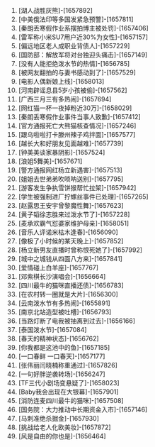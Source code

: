 
1. [湖人战胜灰熊]-[1657892]
1. [中美俄法印等多国发紧急预警]-[1657811]
1. [秦朗丢寒假作业系摆拍博主被处罚]-[1657406]
1. [雷军称小米SU7用户近30%为女性]-[1657157]
1. [偏远地区老人成职业背债人]-[1657229]
1. [国防部：解放军将对台独迎头痛击]-[1657149]
1. [没有人能拒绝泼水节的热情]-[1656785]
1. [被网友翻拍的与妻书感动到了]-[1657529]
1. [电影人偶新娘上线]-[1658013]
1. [河南辟谣息县5岁小孩被偷]-[1657562]
1. [广西三月三有多热闹]-[1657694]
1. [网红猫一杯一夜掉粉近30万]-[1658029]
1. [秦朗丢寒假作业事件当事人致歉]-[1657412]
1. [官方通报死亡大熊猫核查情况]-[1657246]
1. [跟乌啦啦打卡滕州辣子鸡拌面]-[1657577]
1. [越长大和好朋友见面越难]-[1657739]
1. [钟美美谈家暴阴影]-[1657524]
1. [浪姐5舞美]-[1657671]
1. [警方通报网红杨立新遇害]-[1657513]
1. [姐姐去世弟弟吹唢呐送别]-[1657795]
1. [游客发生争执雪饼猴帮忙拉架]-[1657942]
1. [学生被强制进厂拧螺丝事件已处理]-[1657265]
1. [赵露思王安宇曾黎魔性舞]-[1657623]
1. [黄子韬徐志胜来过泼水节了]-[1657228]
1. [麦承欢霸气怼婆家维护母亲]-[1658051]
1. [音乐人评诺米枯木逢春]-[1656090]
1. [像极了小时候的某天晚上]-[1657852]
1. [杨立新男友直播时曾称恨死她了]-[1657992]
1. [城中之城钱从四面八方来]-[1657841]
1. [爱情碰上白羊座]-[1657767]
1. [邓紫棋长沙演唱会]-[1656664]
1. [四川最牛的猫咪直播还债]-[1656783]
1. [在农村转一圈就是大片]-[1656300]
1. [云南泼水节有多热闹]-[1655891]
1. [南京北站造型被吐槽]-[1656793]
1. [当路灯断了电我被抽离到过去]-[1656166]
1. [泰国泼水节]-[1657084]
1. [春天的精神状态]-[1656762]
1. [你我都是这池中的鱼]-[1657185]
1. [一口春鲜 一口春天]-[1657177]
1. [张伟丽闫晓楠称重通过]-[1657826]
1. [一句好胖逆袭转场]-[1656247]
1. [TF三代小剧场变悬疑了]-[1658023]
1. [Baby我会出现在大银幕]-[1657901]
1. [消防连麦四川最牛的猫咪]-[1657508]
1. [国务院：大力推动中长期资金入市]-[1657146]
1. [马刺准绝杀掘金]-[1657930]
1. [挑战给老人化欧美妆]-[1657872]
1. [风是自由的你也是]-[1656464]